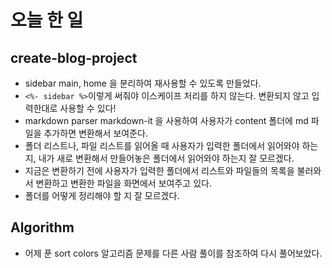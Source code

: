 # 오늘 한 일

## create-blog-project

- sidebar main, home 을 분리하여 재사용할 수 있도록 만들었다.
- `<%- sidebar %>`이렇게 써줘야 이스케이프 처리를 하지 않는다. 변환되지 않고 입력한대로 사용할 수 있다!
- markdown parser markdown-it 을 사용하여 사용자가 content 폴더에 md 파일을 추가하면 변환해서 보여준다.
- 폴더 리스트나, 파일 리스트를 읽어올 때 사용자가 입력한 폴더에서 읽어와야 하는지, 내가 새로 변환해서 만들어놓은 폴더에서 읽어와야 하는지 잘 모르겠다.
- 지금은 변환하기 전에 사용자가 입력한 폴더에서 리스트와 파일들의 목록을 불러와서 변환하고 변환한 파일을 화면에서 보여주고 있다.
- 폴더를 어떻게 정리해야 할 지 잘 모르겠다.

## Algorithm

- 어제 푼 sort colors 알고리즘 문제를 다른 사람 풀이를 참조하여 다시 풀어보았다.
